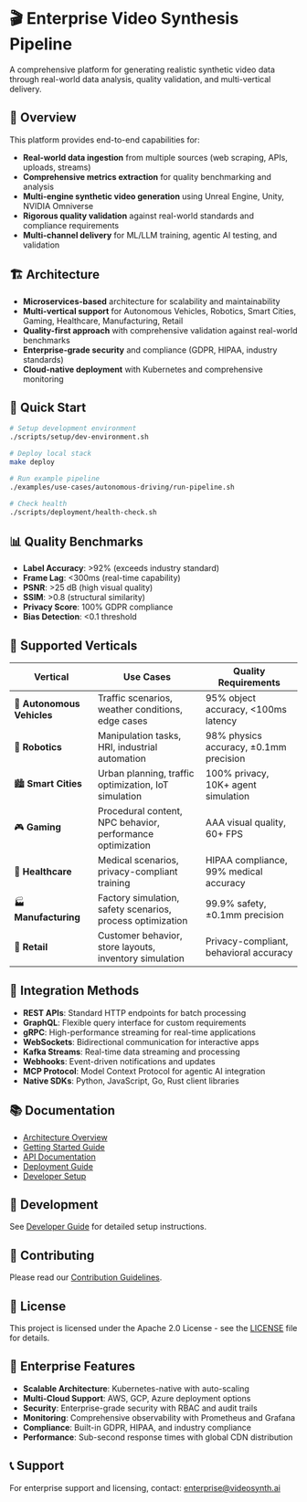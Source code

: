 # 🎬 Enterprise Video Synthesis Pipeline

A comprehensive platform for generating realistic synthetic video data through real-world data analysis, quality validation, and multi-vertical delivery.

## 🎯 Overview

This platform provides end-to-end capabilities for:
- **Real-world data ingestion** from multiple sources (web scraping, APIs, uploads, streams)
- **Comprehensive metrics extraction** for quality benchmarking and analysis
- **Multi-engine synthetic video generation** using Unreal Engine, Unity, NVIDIA Omniverse
- **Rigorous quality validation** against real-world standards and compliance requirements
- **Multi-channel delivery** for ML/LLM training, agentic AI testing, and validation

## 🏗️ Architecture

- **Microservices-based** architecture for scalability and maintainability
- **Multi-vertical support** for Autonomous Vehicles, Robotics, Smart Cities, Gaming, Healthcare, Manufacturing, Retail
- **Quality-first approach** with comprehensive validation against real-world benchmarks
- **Enterprise-grade security** and compliance (GDPR, HIPAA, industry standards)
- **Cloud-native deployment** with Kubernetes and comprehensive monitoring

## 🚀 Quick Start

```bash
# Setup development environment
./scripts/setup/dev-environment.sh

# Deploy local stack
make deploy

# Run example pipeline
./examples/use-cases/autonomous-driving/run-pipeline.sh

# Check health
./scripts/deployment/health-check.sh
```

## 📊 Quality Benchmarks

- **Label Accuracy**: >92% (exceeds industry standard)
- **Frame Lag**: <300ms (real-time capability)
- **PSNR**: >25 dB (high visual quality)
- **SSIM**: >0.8 (structural similarity)
- **Privacy Score**: 100% GDPR compliance
- **Bias Detection**: <0.1 threshold

## 🏢 Supported Verticals

| Vertical | Use Cases | Quality Requirements |
|----------|-----------|---------------------|
| 🚗 **Autonomous Vehicles** | Traffic scenarios, weather conditions, edge cases | 95% object accuracy, <100ms latency |
| 🤖 **Robotics** | Manipulation tasks, HRI, industrial automation | 98% physics accuracy, ±0.1mm precision |
| 🏙️ **Smart Cities** | Urban planning, traffic optimization, IoT simulation | 100% privacy, 10K+ agent simulation |
| 🎮 **Gaming** | Procedural content, NPC behavior, performance optimization | AAA visual quality, 60+ FPS |
| 🏥 **Healthcare** | Medical scenarios, privacy-compliant training | HIPAA compliance, 99% medical accuracy |
| 🏭 **Manufacturing** | Factory simulation, safety scenarios, process optimization | 99.9% safety, ±0.1mm precision |
| 🛒 **Retail** | Customer behavior, store layouts, inventory simulation | Privacy-compliant, behavioral accuracy |

## 🔌 Integration Methods

- **REST APIs**: Standard HTTP endpoints for batch processing
- **GraphQL**: Flexible query interface for custom requirements
- **gRPC**: High-performance streaming for real-time applications
- **WebSockets**: Bidirectional communication for interactive apps
- **Kafka Streams**: Real-time data streaming and processing
- **Webhooks**: Event-driven notifications and updates
- **MCP Protocol**: Model Context Protocol for agentic AI integration
- **Native SDKs**: Python, JavaScript, Go, Rust client libraries

## 📚 Documentation

- [Architecture Overview](docs/architecture/system-design/overview.md)
- [Getting Started Guide](docs/user-guides/getting-started.md)
- [API Documentation](docs/architecture/api-specifications/)
- [Deployment Guide](docs/architecture/deployment-guides/)
- [Developer Setup](docs/developer-guides/setup-instructions.md)

## 🔧 Development

See [Developer Guide](docs/developer-guides/setup-instructions.md) for detailed setup instructions.

## 🤝 Contributing

Please read our [Contribution Guidelines](docs/developer-guides/contribution-guidelines.md).

## 📄 License

This project is licensed under the Apache 2.0 License - see the [LICENSE](LICENSE) file for details.

## 🎯 Enterprise Features

- **Scalable Architecture**: Kubernetes-native with auto-scaling
- **Multi-Cloud Support**: AWS, GCP, Azure deployment options
- **Security**: Enterprise-grade security with RBAC and audit trails
- **Monitoring**: Comprehensive observability with Prometheus and Grafana
- **Compliance**: Built-in GDPR, HIPAA, and industry compliance
- **Performance**: Sub-second response times with global CDN distribution

## 📞 Support

For enterprise support and licensing, contact: enterprise@videosynth.ai
